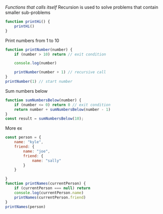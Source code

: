 *Functions that calls itself*
Recursion is used to solve problems that contain smaller sub-problems

```js
function printHi() {
    printHi()
}
```

Print numbers from 1 to 10

```js
function printNumber(number) {
    if (number > 10) return // exit condition

    console.log(number)

    printNumber(number + 1) // recursive call
}
printNumber(1) // start number
```

Sum numbers below

```js
function sumNumbersBelow(number) {
    if (number <= 0) return 0 // exit condition
    return number + sumNumbersBelow(number - 1)
}
const result = sumNumbersBelow(10);
```

More ex

```js
const person = {
    name: "kyle",
    friend: {
        name: "joe",
        friend: {
            name: "sally"
        }
    }

}
function printNames(currentPerson) {
    if (currentPerson === null) return
    console.log(currentPerson.name)
    printNames(currentPerson.friend)
}
printNames(person)
```
